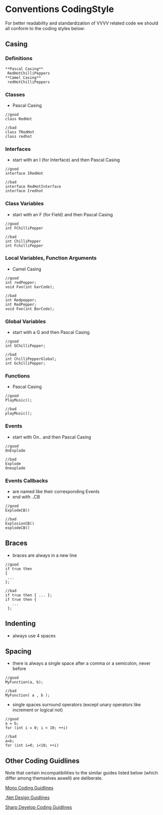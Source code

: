 # Conventions CodingStyle
For better readability and standardization of VVVV related code we should all conform to the coding styles below:  

## Casing
### Definitions

```
**Pascal Casing**  
 RedHotChilliPeppers
**Camel Casing**  
 redHotChilliPeppers
```

### Classes
* Pascal Casing  
```  
//good  
class RedHot  

//bad  
class TRedHot  
class redhot  

```  

### Interfaces
* start with an I (for Interface) and then Pascal Casing  
```  
//good  
interface IRedHot  

//bad  
interface RedHotInterface  
interface Iredhot  

```  

### Class Variables
* start with an F (for Field) and then Pascal Casing  
```  
//good  
int FChilliPepper  

//bad  
int ChilliPepper   
int FchilliPepper  

```  

### Local Variables, Function Arguments
* Camel Casing  
```  
//good  
int redPepper;  
void Foo(int barCode);  

//bad  
int Redpepper;  
int RedPepper;  
void Foo(int BarCode);  

```  

### Global Variables
* start with a G and then Pascal Casing  
```  
//good  
int GChilliPepper;  

//bad  
int ChilliPepperGlobal;  
int GchilliPepper;  

```

### Functions

* Pascal Casing  
```
//good  
PlayMusic();  

//bad  
playMusic();  

```

### Events

* start with On.. and then Pascal Casing  
```  
//good  
OnExplode  

//bad  
Explode  
Onexplode  

```  

### Events Callbacks
* are named like their corresponding Events  
* end with ..CB   
```  
//good  
ExplodeCB()  

//bad  
ExplosionCB()  
explodeCB()  

```  

## Braces
* braces are always in a new line  
```  
//good  
if true then  
{   
 ...
};  

//bad  
if true then { ... };  
if true then {  
   ...
 };

```  

## Indenting
* always use 4 spaces  

## Spacing
* there is always a single space after a comma or a semicolon, never before  
```  
//good  
MyFunction(a, b);  

//bad  
MyFunction( a , b );  

```  

* single spaces surround operators (except unary operators like increment or logical not)  
```  
//good  
a = b;                         
for (int i = 0; i < 10; ++i)   

//bad  
a=b;                               
for (int i=0; i<10; ++i)  

```  

## Other Coding Guidlines
Note that certain incompatibilities to the similar guides listed below (which differ among themselves aswell) are deliberate.  

<a href="http://www.mono-project.com/Coding_Guidelines" class="extURL" target="_blank">Mono Coding Guidlines</a>  

<a href="http://msdn.microsoft.com/en-us/library/ms229042.aspx" class="extURL" target="_blank">.Net Design Guidlines</a>  

<a href="http://www.icsharpcode.net/TechNotes/SharpDevelopCodingStyle03.pdf" class="extURL" target="_blank">Sharp Develop Coding Guidlines</a>  